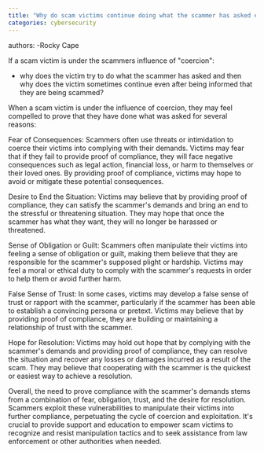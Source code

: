 ```yaml
---
title: "Why do scam victims continue doing what the scammer has asked even after being informed by a 3rd party that they are being scammed?"
categories: cybersecurity
---
```


authors:
-Rocky Cape  

If a scam victim is under the scammers influence of "coercion": 
- why does the victim try to do what the scammer has asked and then why does the victim sometimes continue even after being informed that they are being scammed?  


When a scam victim is under the influence of coercion, they may feel compelled to prove that they have done what was asked for several reasons:  

Fear of Consequences: Scammers often use threats or intimidation to coerce their victims into complying with their demands. Victims may fear that if they fail to provide proof of compliance, they will face negative consequences such as legal action, financial loss, or harm to themselves or their loved ones. By providing proof of compliance, victims may hope to avoid or mitigate these potential consequences.  

Desire to End the Situation: Victims may believe that by providing proof of compliance, they can satisfy the scammer's demands and bring an end to the stressful or threatening situation. They may hope that once the scammer has what they want, they will no longer be harassed or threatened.  

Sense of Obligation or Guilt: Scammers often manipulate their victims into feeling a sense of obligation or guilt, making them believe that they are responsible for the scammer's supposed plight or hardship. Victims may feel a moral or ethical duty to comply with the scammer's requests in order to help them or avoid further harm.  

False Sense of Trust: In some cases, victims may develop a false sense of trust or rapport with the scammer, particularly if the scammer has been able to establish a convincing persona or pretext. Victims may believe that by providing proof of compliance, they are building or maintaining a relationship of trust with the scammer.  

Hope for Resolution: Victims may hold out hope that by complying with the scammer's demands and providing proof of compliance, they can resolve the situation and recover any losses or damages incurred as a result of the scam. They may believe that cooperating with the scammer is the quickest or easiest way to achieve a resolution.  


Overall, the need to prove compliance with the scammer's demands stems from a combination of fear, obligation, trust, and the desire for resolution. Scammers exploit these vulnerabilities to manipulate their victims into further compliance, perpetuating the cycle of coercion and exploitation. It's crucial to provide support and education to empower scam victims to recognize and resist manipulation tactics and to seek assistance from law enforcement or other authorities when needed.  





